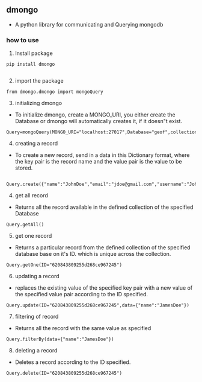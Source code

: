 ## dmongo
- A python library for communicating and Querying mongodb

### how to use 

1. Install package
 
```
pip install dmongo
 
```
2. import the package 
 
```
from dmongo.dmongo import mongoQuery

```
3. initializing dmongo 
- To initialize dmongo, create a MONGO_URI, you either create the Database or dmongo will automatically creates it, if it doesn"t exist.


```
Query=mongoQuery(MONGO_URI="localhost:27017",Database="geof",collections="movies")

```
4. creating a record
- To create a new record, send in a data in this Dictionary format, where the key pair is the record name and the value pair is the value to be stored.
```
 Query.create({"name":"JohnDoe","email":"jdoe@gmail.com","username":"JohnD"})

```

4. get all record
- Returns all the record available in the defined collection of the specified Database
```
Query.getAll()

```

5. get one record 
- Returns a particular record from the defined collection of the specified database base on it's ID. which is unique across the collection.

```
Query.getOne(ID="620843809255d268ce967245")

```

6. updating a record
- replaces the existing value of the specified key pair with a new value of the specified value pair according to the ID specified.
```
Query.update(ID="620843809255d268ce967245",data={"name":"JamesDoe"})

```
7. filtering of record 
- Returns all the record with the same value as specified
```
Query.filterBy(data={"name":"JamesDoe"})

```
8. deleting a record
- Deletes a record according to the ID specified.
```
Query.delete(ID="620843809255d268ce967245")

```


